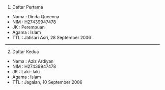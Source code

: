 1. Daftar Pertama
  - Nama  : Dinda Queenna
  - NIM   : H27439947478
  - JK    : Perempuan
  - Agama : Islam
  - TTL   : Jatisari Asri, 28 September 2006
---
2. Daftar Kedua
  - Nama  : Aziz Ardiyan
  - NIM   : H27439947478
  - JK    : Laki- laki
  - Agama : Islam
  - TTL   : Jagalan, 10 September 2006
